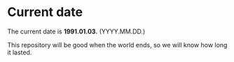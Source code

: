 # Current date

The current date is **1991.01.03.** (YYYY.MM.DD.)

This repository will be good when the world ends, so we will know how long it lasted.